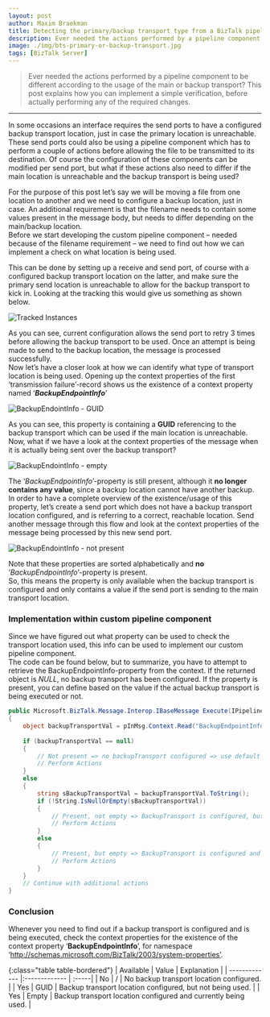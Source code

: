 ```yaml
---
layout: post
author: Maxim Braekman
title: Detecting the primary/backup transport type from a BizTalk pipeline
description: Ever needed the actions performed by a pipeline component to be different according to the usage of the main or backup transport?
image: ./img/bts-primary-or-backup-transport.jpg
tags: [BizTalk Server]
---
```


> Ever needed the actions performed by a pipeline component to be different according to the  usage of the main or backup transport? This post explains how you can implement a simple verification, before actually performing any of the required changes.  

---

In some occasions an interface requires the send ports to have a configured backup transport location, just in case the primary location is unreachable. These send ports could also be using a pipeline component which has to perform a couple of actions before allowing the file to be transmitted to its destination. Of course the configuration of these components can be modified per send port, but what if these actions also need to differ if the main location is unreachable and the backup transport is being used?  

For the purpose of this post let’s say we will be moving a file from one location to another and we need to configure a backup location, just in case. An additional requirement is that the filename needs to contain some values present in the message body, but needs to differ depending on the main/backup location.  
Before we start developing the custom pipeline component – needed because of the filename requirement – we need to find out how we can implement a check on what location is being used.  

This can be done by setting up a receive and send port, of course with a configured backup transport location on the latter, and make sure the primary send location is unreachable to allow for the backup transport to kick in. Looking at the tracking this would give us something as shown below.  

![Tracked Instances](../../../../img/posts/biztalk-server-detecting-primary-transport-location/biztalk-tracked-service-instances.png)

As you can see, current configuration allows the send port to retry 3 times before allowing the backup transport to be used. Once an attempt is being made to send to the backup location, the message is processed successfully.  
Now let’s have a closer look at how we can identify what type of transport location is being used. Opening up the context properties of the first ‘transmission failure’-record shows us the existence of a context property named ‘**_BackupEndpointInfo_**’  

![BackupEndointInfo - GUID](../../../../img/posts/biztalk-server-detecting-primary-transport-location/biztalk-backupEndpointInfo-guid.png)

As you can see, this property is containing a **GUID** referencing to the backup transport which can be used if the main location is unreachable. Now, what if we have a look at the context properties of the message when it is actually being sent over the backup transport?  

![BackupEndointInfo - empty](../../../../img/posts/biztalk-server-detecting-primary-transport-location/biztalk-backupEndpointInfo-empty.png)

The ‘_BackupEndpointInfo_’-property is still present, although it **no longer contains any value**, since a backup location cannot have another backup.  
In order to have a complete overview of the existence/usage of this property, let’s create a send port which does not have a backup transport location configured, and is referring to a correct, reachable location. Send another message through this flow and look at the context properties of the message being processed by this new send port.

![BackupEndointInfo - not present](../../../../img/posts/biztalk-server-detecting-primary-transport-location/biztalk-backupEndpointInfo-na.png)

Note that these properties are sorted alphabetically and **no** ‘_BackupEndpointInfo_’-property is present.  
So, this means the property is only available when the backup transport is configured and only contains a value if the send port is sending to the main transport location.

### Implementation within custom pipeline component

Since we have figured out what property can be used to check the transport location used, this info can be used to implement our custom pipeline component.  
The code can be found below, but to summarize, you have to attempt to retrieve the BackupEndpointInfo-property from the context. If the returned object is _NULL_, no backup transport has been configured. If the property is present, you can define based on the value if the actual backup transport is being executed or not.

```cs
public Microsoft.BizTalk.Message.Interop.IBaseMessage Execute(IPipelineContext pContext, Microsoft.BizTalk.Message.Interop.IBaseMessage pInMsg)
{
    object backupTransportVal = pInMsg.Context.Read("BackupEndpointInfo", "http://schemas.microsoft.com/BizTalk/2003/system-properties");
    
    if (backupTransportVal == null)
    {
        // Not present => no backupTransport configured => use default
	    // Perform Actions
    }
    else
    {
        string sBackupTransportVal = backupTransportVal.ToString();
        if (!String.IsNullOrEmpty(sBackupTransportVal))
        {
            // Present, not empty => BackupTransport is configured, but not executing the backupTransport
            // Perform Actions
        }
        else
        {
            // Present, but empty => BackupTransport is configured and is being executed
            // Perform Actions
        }
	}
	// Continue with additional actions
}
```

### Conclusion  
Whenever you need to find out if a backup transport is configured and is being executed, check the context properties for the existence of the context property ‘**BackupEndpointInfo**’, for namespace ‘http://schemas.microsoft.com/BizTalk/2003/system-properties’.

{:class="table table-bordered"}
| Available     | Value         | Explanation  |
| ------------- |:------------- | :-----|
| No            | /             | No backup transport location configured. |
| Yes           | GUID          | Backup transport location configured, but not being used. |
| Yes           | Empty         | Backup transport location configured and currently being used. |

<br />